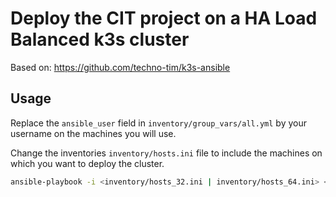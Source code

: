# Deploy the CIT project on a HA Load Balanced k3s cluster

Based on: <https://github.com/techno-tim/k3s-ansible>

## Usage

Replace the `ansible_user` field in `inventory/group_vars/all.yml` by your username on the machines you will use.

Change the inventories `inventory/hosts.ini` file to include the machines on which you want to deploy the cluster.

```bash
ansible-playbook -i <inventory/hosts_32.ini | inventory/hosts_64.ini> <playbook-path>
```
